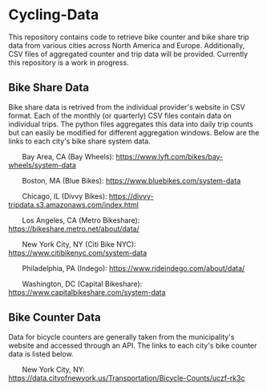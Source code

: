 # Cycling-Data
This repository contains code to retrieve bike counter and bike share trip data from various cities across North America and Europe. Additionally, CSV files of aggregated counter and trip data will be provided. Currently this repository is a work in progress.

## Bike Share Data
Bike share data is retrived from the individual provider's website in CSV format. Each of the monthly (or quarterly) CSV files contain data on individual trips. The python files aggregates this data into daily trip counts but can easily be modified for different aggregation windows. Below are the links to each city's bike share system data.

&nbsp;&nbsp;&nbsp;&nbsp;&nbsp;&nbsp; Bay Area, CA (Bay Wheels): https://www.lyft.com/bikes/bay-wheels/system-data

&nbsp;&nbsp;&nbsp;&nbsp;&nbsp;&nbsp; Boston, MA (Blue Bikes): https://www.bluebikes.com/system-data

&nbsp;&nbsp;&nbsp;&nbsp;&nbsp;&nbsp; Chicago, IL (Divvy Bikes): https://divvy-tripdata.s3.amazonaws.com/index.html

&nbsp;&nbsp;&nbsp;&nbsp;&nbsp;&nbsp; Los Angeles, CA (Metro Bikeshare): https://bikeshare.metro.net/about/data/

&nbsp;&nbsp;&nbsp;&nbsp;&nbsp;&nbsp; New York City, NY (Citi Bike NYC): https://www.citibikenyc.com/system-data

&nbsp;&nbsp;&nbsp;&nbsp;&nbsp;&nbsp; Philadelphia, PA (Indego): https://www.rideindego.com/about/data/

&nbsp;&nbsp;&nbsp;&nbsp;&nbsp;&nbsp; Washington, DC (Capital Bikeshare): https://www.capitalbikeshare.com/system-data

## Bike Counter Data
Data for bicycle counters are generally taken from the municipality's website and accessed through an API. The links to each city's bike counter data is listed below.

&nbsp;&nbsp;&nbsp;&nbsp;&nbsp;&nbsp; New York City, NY: https://data.cityofnewyork.us/Transportation/Bicycle-Counts/uczf-rk3c

